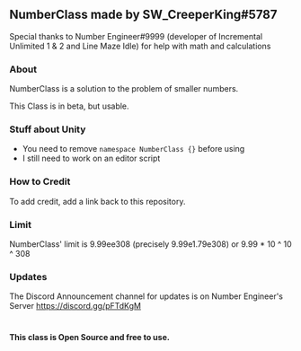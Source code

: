 ## NumberClass made by SW_CreeperKing#5787
Special thanks to Number Engineer#9999 (developer of Incremental Unlimited 1 & 2 and Line Maze Idle) for help with math and calculations

### About
NumberClass is a solution to the problem of smaller numbers.

This Class is in beta, but usable.

### Stuff about Unity
- You need to remove `namespace NumberClass {}` before using
- I still need to work on an editor script

### How to Credit
To add credit, add a link back to this repository.

### Limit
NumberClass' limit is 9.99ee308 (precisely 9.99e1.79e308) or 9.99 * 10 ^ 10 ^ 308

### Updates
The Discord Announcement channel for updates is on Number Engineer's Server https://discord.gg/pFTdKgM

#
#### This class is Open Source and free to use.
